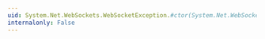 ```yaml
---
uid: System.Net.WebSockets.WebSocketException.#ctor(System.Net.WebSockets.WebSocketError,System.Int32)
internalonly: False
---
```


